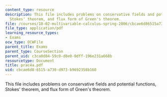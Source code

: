 ```yaml
---
content_type: resource
description: This file includes problems on conservative fields and potential functions,
  Stokes' theorem, and flux form of Green's theorem.
file: /courses/18-02-multivariable-calculus-spring-2006/cbcae6d86515a730d973b9692358b160_prac4a.pdf
file_type: application/pdf
learning_resource_types:
- Exams
ocw_type: OCWFile
parent_title: Exams
parent_type: CourseSection
parent_uid: c3ca0d84-59c0-d8e0-0dff-196e231a668b
resourcetype: Document
title: prac4a.pdf
uid: cbcae6d8-6515-a730-d973-b9692358b160
---
```

This file includes problems on conservative fields and potential functions, Stokes' theorem, and flux form of Green's theorem.

